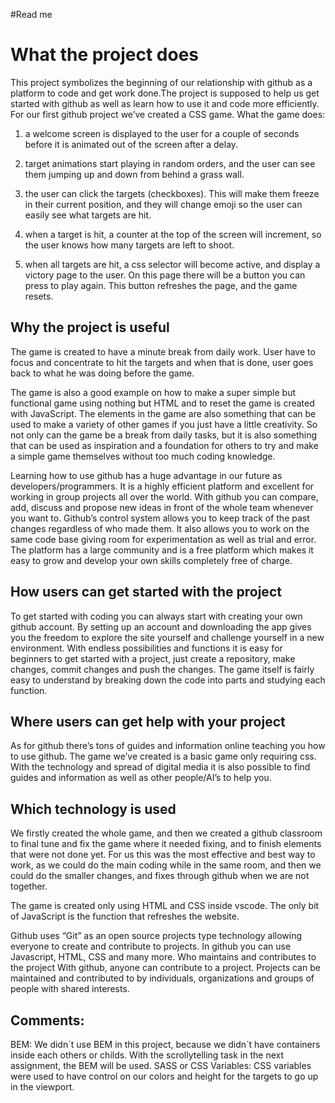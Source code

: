 
#Read me

# What the project does

This project symbolizes the beginning of our relationship with github as a platform to code and get work done.The project is supposed to help us get started with github as well as learn how to use it and code more efficiently. For our first github project we’ve created a CSS game.
What the game does:

1. a welcome screen is displayed to the user for a couple of seconds before it is animated out of the screen after a delay.

2. target animations start playing in random orders, and the user can see them jumping up and down from behind a grass wall. 

3. the user can click the targets (checkboxes). This will make them freeze in their current position, and they will change emoji so the user can easily see    what targets are hit. 

4. when a target is hit, a counter at the top of the screen will increment, so the user knows how many targets are left to shoot.

5. when all targets are hit, a css selector will become active, and display a victory page to the user. On this page there will be a button you can press      to play again. This button refreshes the page, and the game resets.


## Why the project is useful
The game is created to have a minute break from daily work. User have to focus and concentrate to hit the targets and when that is done, user goes back to what he was doing before the game.

The game is also a good example on how to make a super simple but functional game using nothing but HTML and to reset the game is created with JavaScript. The elements in the game are also something that can be used to make a variety of other games if you just have a little creativity. So not only can the game be a break from daily tasks, but it is also something that can be used as inspiration and a foundation for others to try and make a simple game themselves without too much coding knowledge.

Learning how to use github has a huge advantage in our future as developers/programmers. It is a highly efficient platform and excellent for working in group projects all over the world. With github you can compare, add, discuss and propose new ideas in front of the whole team whenever you want to. Github’s control system allows you to keep track of the past changes regardless of who made them. It also allows you to work on the same code base giving room for experimentation as well as trial and error. The platform has a large community and is a free platform which makes it easy to grow and develop your own skills completely free of charge. 

## How users can get started with the project
To get started with coding you can always start with creating your own github account. By setting up an account and downloading the app gives you the freedom to explore the site yourself and challenge yourself in a new environment. With endless possibilities and functions it is easy for beginners to get started with a project, just create a repository, make changes, commit changes and push the changes. 
The game itself is fairly easy to understand by breaking down the code into parts and studying each function. 

## Where users can get help with your project
As for github there’s tons of guides and information online teaching you how to use github. 
The game we’ve created is a basic game only requiring css. With the technology and spread of digital media it is also possible to find guides and information as well as other people/AI’s to help you.

## Which technology is used
We firstly created the whole game, and then we created a github classroom to final tune and fix the game where it needed fixing, and to finish elements that were not done yet. For us this was the most effective and best way to work, as we could do the main coding while in the same room, and then we could do the smaller changes, and fixes through github when we are not together. 

The game is created only using HTML and CSS inside vscode. The only bit of JavaScript is the function that refreshes the website. 

Github uses “Git” as an open source projects type technology allowing everyone to create and contribute to projects. In github you can use Javascript, HTML, CSS and many more.
Who maintains and contributes to the project
With github, anyone can contribute to a project. Projects can be maintained and contributed to by individuals, organizations and groups of people with shared interests. 

## Comments:
BEM: We didn´t use BEM in this project, because we didn´t have containers inside each others or childs. With the scrollytelling task in the next assignment, the BEM will be used. 
SASS or CSS Variables: CSS variables were used to have control on our colors and height for the targets to go up in the viewport. 
